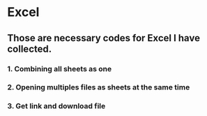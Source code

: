 # Excel
## Those are necessary codes for Excel I have collected.
### 1. Combining all sheets as one
### 2. Opening multiples files as sheets at the same time
### 3. Get link and download file
